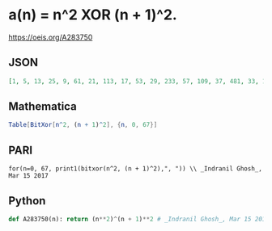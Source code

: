 # a\(n\) \= n^2 XOR \(n \+ 1\)^2\.
https://oeis.org/A283750
## JSON
```JSON
[1, 5, 13, 25, 9, 61, 21, 113, 17, 53, 29, 233, 57, 109, 37, 481, 33, 101, 45, 249, 41, 93, 1013, 81, 49, 213, 125, 457, 89, 205, 69, 1985, 65, 197, 77, 473, 73, 253, 85, 945, 209, 117, 477, 169, 121, 4013, 229, 417, 97, 165, 1005, 185, 105, 413, 181, 1937, 241, 405, 189, 905, 153, 397, 133, 8065, 129, 389, 141, 921]
```
## Mathematica
```Mathematica
Table[BitXor[n^2, (n + 1)^2], {n, 0, 67}]
```
## PARI
```PARI
for(n=0, 67, print1(bitxor(n^2, (n + 1)^2),", ")) \\ _Indranil Ghosh_, Mar 15 2017
```
## Python
```Python
def A283750(n): return (n**2)^(n + 1)**2 # _Indranil Ghosh_, Mar 15 2017
```
